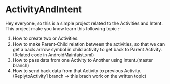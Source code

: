 # ActivityAndIntent
Hey everyone, so this is a simple project related to the Activities and Intent.
This project make you know learn this following topic :-
1. How to create two or Activities.
2. How to make Parent-Child relation between the activities, so that we can get a back arrrow symbol in child activity to get back to Parent Activity.(Related code in AndroidMainfaist.xml)
3. How to pass data from one Activity to Another using Intent.(master branch)
4. How to send back data from that Activity to previous Activity.(ReplytoActivity1 branch -> this brach work on the written topic)
